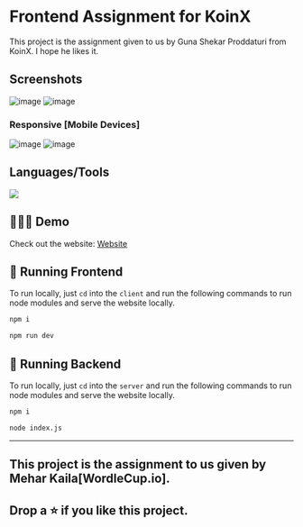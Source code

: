 # Frontend Assignment for KoinX

This project is the assignment given to us by Guna Shekar Proddaturi from KoinX. I hope he likes it.

## Screenshots

![image](https://github.com/druvkotwani/KoinX-assignment/assets/96691139/e8f6efb5-31fb-4f6c-b33c-4563738f9a28)
![image](https://github.com/druvkotwani/KoinX-assignment/assets/96691139/dccbed6d-b574-467a-ba5d-54981cc1f6d9)



### Responsive [Mobile Devices]
![image](https://github.com/druvkotwani/KoinX-assignment/assets/96691139/e3a799e1-3782-4637-91d5-53ba0c1b9605)
![image](https://github.com/druvkotwani/KoinX-assignment/assets/96691139/b196417d-5d90-41a4-adb5-e58b44e31142)



## Languages/Tools

<a href="">
    <img src="https://skillicons.dev/icons?i=tailwindcss,js,react,vercel" />
  </a>

## 👩🏽‍💻 Demo
Check out the website: [Website](https://koinx-assignment-dhruvkotwani.vercel.app/)


## 🚀 Running Frontend
To run locally, just `cd` into the `client` and run the following commands to run node modules and serve the website locally.
```bash
npm i
```

```bash
npm run dev
```

## 🚀 Running Backend
To run locally, just `cd` into the `server` and run the following commands to run node modules and serve the website locally.
```bash
npm i
```

```bash
node index.js
```




<hr/>

## This project is the assignment to us given by Mehar Kaila[WordleCup.io].
## Drop a ⭐ if you like this project.

